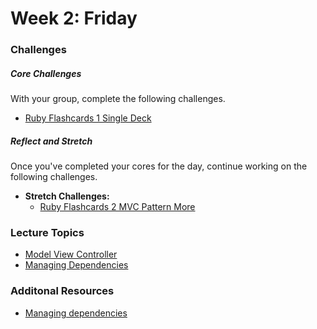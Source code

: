 # Week 2:  Friday

### Challenges

##### Core Challenges
With your group, complete the following challenges.
- [Ruby Flashcards 1 Single Deck](https://github.com/$DBC_COHORT/ruby-flashcards-1-single-deck-challenge)

##### Reflect and Stretch
Once you've completed your cores for the day, continue working on the following challenges.

- **Stretch Challenges:**
  - [Ruby Flashcards 2 MVC Pattern More](https://github.com/$DBC_COHORT/ruby-flashcards-2-mvc-pattern-more-challenge)

### Lecture Topics
- [Model View Controller](../resources/lectures.md#model-view-controller)
- [Managing Dependencies](../resources/lectures.md#managing-dependencies)

### Additonal Resources
- [Managing dependencies](https://gist.github.com/abinoda/a3728f013e81db9e9e80)
